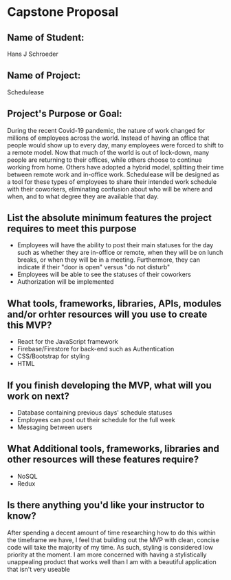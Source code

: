 # Capstone Proposal
## Name of Student:
Hans J Schroeder

## Name of Project:
Schedulease

## Project's Purpose or Goal:
During the recent Covid-19 pandemic, the nature of work changed for millions of employees across the world. Instead of having an office that people would show up to every day, many employees were forced to shift to a remote model. Now that much of the world is out of lock-down, many people are returning to their offices, while others choose to continue working from home. Others have adopted a hybrid model, splitting their time between remote work and in-office work. Schedulease will be designed as a tool for these types of employees to share their intended work schedule with their coworkers, eliminating confusion about who will be where and when, and to what degree they are available that day.  

## List the absolute minimum features the project requires to meet this purpose
- Employees will have the ability to post their main statuses for the day such as whether they are in-office or remote, when they will be on lunch breaks, or when they will be in a meeting. Furthermore, they can indicate if their "door is open" versus "do not disturb"
- Employees will be able to see the statuses of their coworkers
- Authorization will be implemented

## What tools, frameworks, libraries, APIs, modules and/or orhter resources will you use to create this MVP?
- React for the JavaScript framework
- Firebase/Firestore for back-end such as Authentication
- CSS/Bootstrap for styling
- HTML

## If you finish developing the MVP, what will you work on next? 
- Database containing previous days' schedule statuses
- Employees can post out their schedule for the full week
- Messaging between users

## What Additional tools, frameworks, libraries and other resources will these features require?
- NoSQL
- Redux

## Is there anything you'd like your instructor to know? 
After spending a decent amount of time researching how to do this within the timeframe we have, I feel that building out the MVP with clean, concise code will take the majority of my time. As such, styling is considered low priority at the moment. I am more concerned with having a stylistically unappealing product that works well than I am with a beautiful application that isn't very useable 
